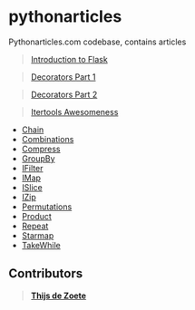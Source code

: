 pythonarticles
==============

Pythonarticles.com codebase, contains articles

> [Introduction to Flask](https://github.com/bcambel/pythonarticles/blob/master/articles/introduction_to_flask.md)

> [Decorators Part 1](https://github.com/bcambel/pythonarticles/blob/master/articles/decorators_part1.md)

> [Decorators Part 2](https://github.com/bcambel/pythonarticles/blob/master/articles/decorators_part2.md)

> [Itertools Awesomeness](https://github.com/bcambel/pythonarticles/blob/master/articles/itertools.md)
* [Chain](https://github.com/bcambel/pythonarticles/blob/master/articles/itertools.md#chain )
* [Combinations](https://github.com/bcambel/pythonarticles/blob/master/articles/itertools.md#combinations)
* [Compress](https://github.com/bcambel/pythonarticles/blob/master/articles/itertools.md#compress)
* [GroupBy](https://github.com/bcambel/pythonarticles/blob/master/articles/itertools.md#groupby)
* [IFilter](https://github.com/bcambel/pythonarticles/blob/master/articles/itertools.md#ifilter)
* [IMap](https://github.com/bcambel/pythonarticles/blob/master/articles/itertools.md#imap)
* [ISlice](https://github.com/bcambel/pythonarticles/blob/master/articles/itertools.md#islice)
* [IZip](https://github.com/bcambel/pythonarticles/blob/master/articles/itertools.md#izip)
* [Permutations](https://github.com/bcambel/pythonarticles/blob/master/articles/itertools.md#permutations)
* [Product](https://github.com/bcambel/pythonarticles/blob/master/articles/itertools.md#product)
* [Repeat](https://github.com/bcambel/pythonarticles/blob/master/articles/itertools.md#repeat)
* [Starmap](https://github.com/bcambel/pythonarticles/blob/master/articles/itertools.md#starmap)
* [TakeWhile](https://github.com/bcambel/pythonarticles/blob/master/articles/itertools.md#takewhile)

Contributors
---------------

> **[Thijs de Zoete](https://github.com/thijsdezoete)**
